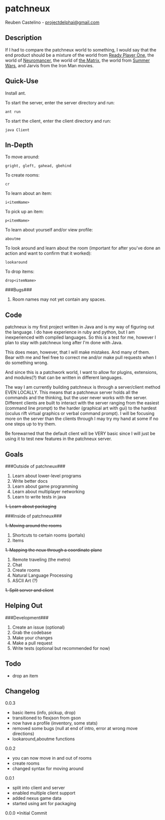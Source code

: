 patchneux
===========
Reuben Castelino - projectdelphai@gmail.com

Description
-----------
If I had to compare the patchneux world to something, I would say that the end product should be a mixture of the world from [Ready Player One](https://en.wikipedia.org/wiki/Ready_Player_One), the world of [Neuromancer](https://en.wikipedia.org/wiki/Neuromancer), the world of [the Matrix](https://en.wikipedia.org/wiki/The_Matrix), the world from [Summer Wars](https://en.wikipedia.org/wiki/Summer_Wars), and Jarvis from the Iron Man movies. 

Quick-Use
---------
Install ant.

To start the server, enter the server directory and run:

    ant run

To start the client, enter the client directory and run:

    java Client

In-Depth
---------

To move around:

    gright, gleft, gahead, gbehind

To create rooms:

    cr

To learn about an item:

    i<itemName>

To pick up an item:

    p<itemName>

To learn about yourself and/or view profile:

    aboutme

To look around and learn about the room (important for after you've done an action and want to confirm that it worked):

    lookaround

To drop items:

    drop<itemName>

###Bugs###

 1. Room names may not yet contain any spaces.

Code
----------

patchneux is my first project written in Java and is my way of figuring out the language. I do have experience in ruby and python, but I am inexperienced with compiled languages. So this is a test for me, however I plan to stay with patchneux long after I'm done with Java.

This does mean, however, that I will make mistakes. And many of them. Bear with me and feel free to correct me and/or make pull requests when I do something wrong.

And since this is a patchwork world, I want to allow for plugins, extensions, and modules(?) that can be written in different languages. 

The way I am currently building patchneux is through a server/client method EVEN LOCALLY. This means that a patchneux server holds all the commands and the thinking, but the user never works with the server. Different clients are built to interact with the server ranging from the easiest (command line prompt) to the harder (graphical art with gui) to the hardest (oculus rift virtual graphics or verbal command prompt). I will be focusing more on the server than the clients through I may try my hand at some if no one steps up to try them. 

Be forewarned that the default client will be VERY basic since I will just be using it to test new features in the patchneux server.

Goals
--------

###Outside of patchneux###

  1. Learn about lower-level programs
  1. Write better docs
  1. Learn about game programming
  1. Learn about multiplayer networking
  1. Learn to write tests in java

 ~~1. Learn about packaging~~

###Inside of patchneux###

 ~~1. Moving around the rooms~~

  1. Shortcuts to certain rooms (portals)
  1. Items

 ~~1. Mapping the neux through a coordinate plane~~

  1. Remote traveling (the metro)
  1. Chat
  1. Create rooms
  1. Natural Language Processing 
  1. ASCII Art (?)

 ~~1. Split server and client~~

Helping Out
----------

###Development###

 1. Create an issue (optional)
 1. Grab the codebase
 1. Make your changes
 1. Make a pull request
 1. Write tests (optional but recommended for now)

Todo
-----------
* drop an item

Changelog
-----------
0.0.3
* basic items (info, pickup, drop)
* transitioned to flexjson from gson
* now have a profile (inventory, some stats)
* removed some bugs (null at end of intro, error at wrong move directions)
* lookaround,aboutme functions

0.0.2
* you can now move in and out of rooms
* create rooms
* changed syntax for moving around

0.0.1
* split into client and server
* enabled multiple client support
* added nexus game data
* started using ant for packaging

0.0.0
*Initial Commit
